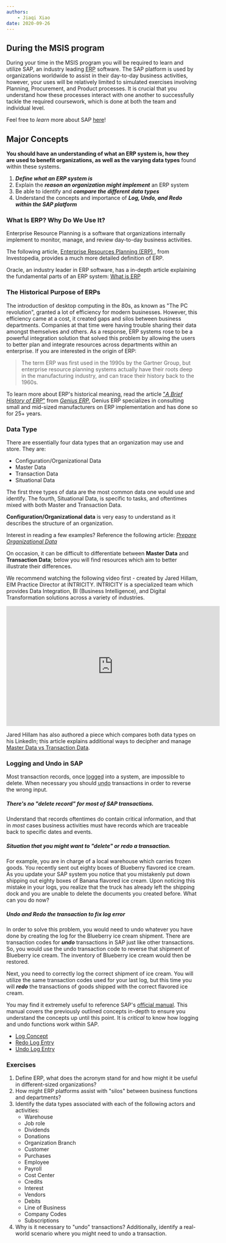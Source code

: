 ```yaml
---
authors:
    - Jiaqi Xiao
date: 2020-09-26
---
```


## During the MSIS program

During your time in the MSIS program you will be required to learn and utilize SAP, an industry leading <abbr title="Enterprise Resource Planning">ERP</abbr> software. The SAP platform is used by organizations worldwide to assist in their day-to-day business activities, however, your uses will be relatively limited to simulated exercises involving Planning, Procurement, and Product processes. It is crucial that you understand how these processes interact with one another to successfully tackle the required coursework, which is done at both the team and individual level.

Feel free to _learn_ more about SAP [here](https://www.sap.com/index.html)!

## Major Concepts

**You should have an understanding of what an ERP system is, how they are used to benefit organizations, as well as the varying data types** found within these systems.

1. _**Define what an ERP system is**_
2. Explain the _**reason an organization might implement**_ an ERP system
3. Be able to identify and _**compare the different data types**_
4. Understand the concepts and importance of _**Log, Undo, and Redo within the SAP platform**_

### What Is ERP? Why Do We Use It?

Enterprise Resource Planning is a software that organizations internally implement to monitor, manage, and review day-to-day business activities.

The following article, [Enterprise Resources Planning (ERP) ](https://www.investopedia.com/terms/e/erp.asp ), from Investopedia, provides a much more detailed definition of ERP.

Oracle, an industry leader in ERP software, has a in-depth article explaining the fundamental parts of an ERP system: [What is ERP](https://www.oracle.com/applications/erp/what-is-erp.html)  

### The Historical Purpose of ERPs

The introduction of desktop computing in the 80s, as known as "The PC revolution", granted a lot of efficiency for modern businesses. However, this efficiency came at a cost, it created gaps and silos between business departments. Companies at that time were having trouble sharing their data amongst themselves and others. As a response, ERP systems rose to be a powerful integration solution that solved this problem by allowing the users to better plan and integrate resources across departments within an enterprise. If you are interested in the origin of ERP:

> The term ERP was first used in the 1990s by the Gartner Group, but enterprise resource planning systems actually have their roots deep in the manufacturing industry, and can trace their history back to the 1960s.

To learn more about ERP's historical meaning, read the article ["*A Brief History of ERP*"](https://www.geniuserp.com/blog/a-brief-history-of-erps#:~:text=The%20term%20ERP%20was%20first,track%2C%20and%20control%20their%20inventory.) from *[Genius ERP.](https://www.geniuserp.com/)* Genius ERP specializes in consulting small and mid-sized manufacturers on ERP implementation and has done so for 25+ years.

### Data Type

There are essentially four data types that an organization may use and store. They are:

- Configuration/Organizational Data
- Master Data
- Transaction Data
- Situational Data

The first three types of data are the most common data one would use and identify. The fourth, Situational Data, is  specific to tasks, and oftentimes mixed with both Master and Transaction Data.

**Configuration/Organizational data** is very easy to understand as it describes the structure of an organization.

Interest in reading a few examples? Reference the following article: [*Prepare Organizational Data*](https://docs.microsoft.com/en-us/workplace-analytics/setup/prepare-organizational-data#:~:text=Examples%20of%20organizational%20data%20include,of%20direct%20reports%2C%20and%20manager.)

On occasion, it can be difficult to differentiate between **Master Data** and **Transaction Data**; below you will find resources which aim to better illustrate their differences.

We recommend watching the following video first - created by Jared Hillam, EIM Practice Director at INTRICITY. INTRICITY is a specialized team which provides Data Integration, BI (Business Intelligence), and Digital Transformation solutions across a variety of industries.

  <iframe width="560" height="315" src="https://www.youtube.com/embed/Iv9P5D6yj30" frameborder="0" allow="accelerometer; autoplay; clipboard-write; encrypted-media; gyroscope; picture-in-picture" allowfullscreen></iframe>

Jared Hillam has also authored a piece which compares both data types on his LinkedIn; this article explains additional ways to decipher and manage [Master Data vs Transaction Data](https://www.linkedin.com/pulse/master-data-vs-transaction-jared-hillam/).

### Logging and Undo in SAP

Most transaction records, once <abbr title="Store the log entries so that they are constantly available for normal database operation">logged</abbr> into a system, are impossible to delete. When necessary you should <abbr title="Set database to the consistent state that it had before the transaction was started">undo</abbr> transactions in order to reverse the wrong input.

##### There's no "delete record" for most of SAP transactions.

Understand that records oftentimes do contain critical information, and that in _most_ cases business activities must have records which are traceable back to specific dates and events.

##### Situation that you might want to "delete" or redo a transaction.

For example, you are in charge of a local warehouse which carries frozen goods. You recently sent out eighty boxes of Blueberry flavored ice cream. As you update your SAP system you notice that you mistakenly put down shipping out eighty boxes of Banana flavored ice cream. Upon noticing this mistake in your logs, you realize that the truck has already left the shipping dock and you are unable to delete the documents you created before. What can you do now?

##### Undo and Redo the transaction to fix log error

In order to solve this problem, you would need to undo whatever you have done by creating the log for the Blueberry ice cream shipment. There are transaction codes for _**undo**_ transactions in SAP just like other transactions. So, you would use the undo transaction code to reverse that shipment of Blueberry ice cream. The inventory of Blueberry ice cream would then be restored.

Next, you need to correctly log the correct shipment of ice cream. You will utilize the same transaction codes used for your last log, but this time you will _**redo**_ the transactions of goods shipped with the correct flavored ice cream.

You may find it extremely useful to reference SAP's [official manual](https://help.sap.com/doc/saphelp_pserv472/4.72/en-US/cf/74bb3ee5bf7173e10000000a114084/content.htm?no_cache=true). This manual covers the previously outlined concepts in-depth to ensure you understand the concepts up until this point. It is _critical_ to know how logging and undo functions work within SAP.

- [Log Concept](https://help.sap.com/doc/saphelp_pserv472/4.72/en-US/e3/e693df6e23b94fb953b780cf8e28e5/content.htm?no_cache=true)
- [Redo Log Entry](https://help.sap.com/doc/saphelp_pserv472/4.72/en-US/54/58c33e3a443907e10000000a114084/content.htm?no_cache=true)
- [Undo Log Entry](https://help.sap.com/doc/saphelp_pserv472/4.72/en-US/8e/58c33e3a443907e10000000a114084/content.htm?no_cache=true)

### Exercises

1. Define ERP, what does the acronym stand for and how might it be useful in different-sized organizations?
2. How might ERP platforms assist with "silos" between business functions and departments?
3. Identify the data types associated with each of the following actors and activities:
    - Warehouse
    - Job role
    - Dividends
    - Donations
    - Organization Branch
    - Customer  
    - Purchases
    - Employee
    - Payroll
    - Cost Center
    - Credits
    - Interest
    - Vendors
    - Debits
    - Line of Business
    - Company Codes
    - Subscriptions
4. Why is it necessary to "undo" transactions? Additionally, identify a real-world scenario where you might need to undo a transaction.
